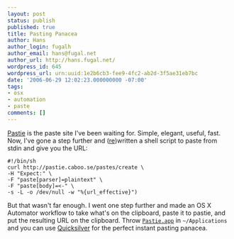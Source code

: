 ```yaml
---
layout: post
status: publish
published: true
title: Pasting Panacea
author: Hans
author_login: fugalh
author_email: hans@fugal.net
author_url: http://hans.fugal.net/
wordpress_id: 645
wordpress_url: urn:uuid:1e2b6cb3-fee9-4fc2-ab2d-3f5ae31eb7bc
date: '2006-06-29 12:02:23.000000000 -07:00'
tags:
- osx
- automation
- paste
comments: []
---
```

<p><a href="http://pastie.caboo.se/">Pastie</a> is the paste site I've been waiting for.
Simple, elegant, useful, fast. Now, I've gone a step further and
(<a href="http://pastie.caboo.se/paste/584">re</a>)written a shell script to paste from
stdin and give you the URL:</p>

<pre><code>#!/bin/sh
curl http://pastie.caboo.se/pastes/create \
-H "Expect:" \
-F "paste[parser]=plaintext" \
-F "paste[body]=&lt;-" \
-s -L -o /dev/null -w "%{url_effective}")
</code></pre>

<p>But that wasn't far enough. I went one step further and made an OS X Automator
workflow to take what's on the clipboard, paste it to pastie, and put the
resulting URL on the clipboard. Throw
<a href="http://hans.fugal.net/src/Pastie.dmg"><code>Pastie.app</code></a> in <code>~/Applications</code> and
you can use <a href="http://quicksilver.blacktree.com/">Quicksilver</a> for the perfect
instant pasting panacea.</p>
